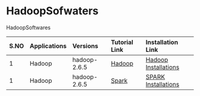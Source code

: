 # HadoopSofwaters
HadoopSoftwares

|S.NO| Applications 	|  Versions | Tutorial Link|Installation Link|
|----|---------|:------|:------ |:------ |
|1|Hadoop |hadoop-2.6.5|<a href="https://www.tutorialspoint.com/hadoop/index.htm" target="_blank" >Hadoop</a>|<a href="https://www.guru99.com/how-to-install-hadoop.html" target="_blank" >Hadoop Installations</a>|
|1|Hadoop |hadoop-2.6.5|<a href="https://spark.gov.in/webspark/" target="_blank" >Spark</a>|<a href="https://www.guru99.com/how-to-install-hadoop.html" target="_blank" >SPARK Installations</a>|
